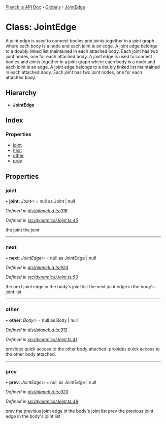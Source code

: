 [Planck.js API Doc](../README.md) › [Globals](../globals.md) › [JointEdge](jointedge.md)

# Class: JointEdge

A joint edge is used to connect bodies and joints together in a joint graph
where each body is a node and each joint is an edge. A joint edge belongs to
a doubly linked list maintained in each attached body. Each joint has two
joint nodes, one for each attached body.
A joint edge is used to connect bodies and joints together in a joint graph
where each body is a node and each joint is an edge. A joint edge belongs to
a doubly linked list maintained in each attached body. Each joint has two
joint nodes, one for each attached body.

## Hierarchy

* **JointEdge**

## Index

### Properties

* [joint](jointedge.md#joint)
* [next](jointedge.md#next)
* [other](jointedge.md#other)
* [prev](jointedge.md#prev)

## Properties

###  joint

• **joint**: *Joint‹›* = null as Joint | null

*Defined in [dist/planck.d.ts:916](https://github.com/shakiba/planck.js/blob/3ede11b/dist/planck.d.ts#L916)*

*Defined in [src/dynamics/Joint.ts:45](https://github.com/shakiba/planck.js/blob/3ede11b/src/dynamics/Joint.ts#L45)*

the joint
the joint

___

###  next

• **next**: *JointEdge‹›* = null as JointEdge | null

*Defined in [dist/planck.d.ts:924](https://github.com/shakiba/planck.js/blob/3ede11b/dist/planck.d.ts#L924)*

*Defined in [src/dynamics/Joint.ts:53](https://github.com/shakiba/planck.js/blob/3ede11b/src/dynamics/Joint.ts#L53)*

the next joint edge in the body's joint list
the next joint edge in the body's joint list

___

###  other

• **other**: *Body‹›* = null as Body | null

*Defined in [dist/planck.d.ts:912](https://github.com/shakiba/planck.js/blob/3ede11b/dist/planck.d.ts#L912)*

*Defined in [src/dynamics/Joint.ts:41](https://github.com/shakiba/planck.js/blob/3ede11b/src/dynamics/Joint.ts#L41)*

provides quick access to the other body attached.
provides quick access to the other body attached.

___

###  prev

• **prev**: *JointEdge‹›* = null as JointEdge | null

*Defined in [dist/planck.d.ts:920](https://github.com/shakiba/planck.js/blob/3ede11b/dist/planck.d.ts#L920)*

*Defined in [src/dynamics/Joint.ts:49](https://github.com/shakiba/planck.js/blob/3ede11b/src/dynamics/Joint.ts#L49)*

prev the previous joint edge in the body's joint list
prev the previous joint edge in the body's joint list
